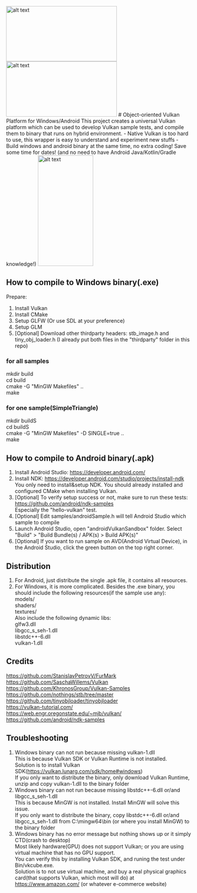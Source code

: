 <img src="https://github.com/gpuwangge/VulkanPlatform/blob/main/images/vulkanLogo.png" alt="alt text" width="300" height="150">
<img src="https://github.com/gpuwangge/VulkanPlatform/blob/main/images/androidLogo.png" alt="alt text" width="300" height="150">
# Object-oriented Vulkan Platform for Windows/Android
This project creates a universal Vulkan platform which can be used to develop Vulkan sample tests, and compile them to binary that runs on hybrid environment.     
- Native Vulkan is too hard to use, this wrapper is easy to understand and experiment new stuffs
- Build windows and android binary at the same time, no extra coding! Save some time for dates! (and no need to have Android Java/Kotlin/Gradle knowledge!)
 
<img src="https://github.com/gpuwangge/VulkanPlatform/blob/main/images/shadowMapAVDDemo.png" alt="alt text" width="150" height="300">


## How to compile to Windows binary(.exe)
Prepare:  
1. Install Vulkan  
1. Install CMake  
1. Setup GLFW (Or use SDL at your preference)  
1. Setup GLM  
1. [Optional] Download other thirdparty headers: stb_image.h and tiny_obj_loader.h (I already put both files in the "thirdparty" folder in this repo)  
### for all samples
mkdir build  
cd build  
cmake -G "MinGW Makefiles" ..   
make  

### for one sample(SimpleTriangle)
mkdir buildS  
cd buildS  
cmake -G "MinGW Makefiles" -D SINGLE=true ..  
make  

## How to compile to Android binary(.apk)
1. Install Android Studio: https://developer.android.com/  
1. Install NDK: https://developer.android.com/studio/projects/install-ndk  
   You only need to install&setup NDK. You should already installed and configured CMake when installing Vulkan.  
1. [Optional] To verify setup success or not, make sure to run these tests: https://github.com/android/ndk-samples  
   Especially the "hello-vulkan" test.  
1. [Optional] Edit samples/androidSample.h will tell Android Studio which sample to compile    
1. Launch Android Studio, open "androidVulkanSandbox" folder.   Select "Build" > "Build Bundle(s) / APK(s) > Build APK(s)"  
1. [Optional] If you want to run sample on AVD(Android Virtual Device), in the Android Studio, click the green button on the top right corner.  

## Distribution
1. For Android, just distribute the single .apk file, it contains all resources.  
1. For Windows, it is more complicated. Besides the .exe binary, you should include the following resources(if the sample use any):  
models/  
shaders/  
textures/  
Also include the following dynamic libs:  
glfw3.dll  
libgcc_s_seh-1.dll  
libstdc++-6.dll  
vulkan-1.dll  

## Credits
https://github.com/StanislavPetrovV/FurMark  
https://github.com/SaschaWillems/Vulkan  
https://github.com/KhronosGroup/Vulkan-Samples  
https://github.com/nothings/stb/tree/master  
https://github.com/tinyobjloader/tinyobjloader  
https://vulkan-tutorial.com/  
https://web.engr.oregonstate.edu/~mjb/vulkan/  
https://github.com/android/ndk-samples  

## Troubleshooting
1. Windows binary can not run because missing vulkan-1.dll  
This is because Vulkan SDK or Vulkan Runtime is not installed.  
Solution is to install Vulkan SDK(https://vulkan.lunarg.com/sdk/home#windows)  
If you only want to distribute the binary, only download Vulkan Runtime, unzip and copy vulkan-1.dll to the binary folder  
1. Windows binary can not run because missing libstdc++-6.dll or/and libgcc_s_seh-1.dll  
This is because MinGW is not installed. Install MinGW will solve this issue.  
If you only want to distribute the binary, copy libstdc++-6.dll or/and libgcc_s_seh-1.dll from C:\mingw64\bin (or where you install MinGW) to the binary folder  
1. Windows binary has no error message but nothing shows up or it simply CTD(crash to desktop)  
Most likely hardware(GPU) does not support Vulkan; or you are using virtual machine that has no GPU support.  
You can verify this by installing Vulkan SDK, and runing the test under Bin/vkcube.exe.  
Solution is to not use virtual machine, and buy a real physical graphics card(that supports Vulkan, which most will do) at https://www.amazon.com/ (or whatever e-commerce website)  

